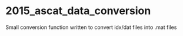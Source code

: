 # 2015_ascat_data_conversion
Small conversion function written to convert idx/dat files into .mat files
